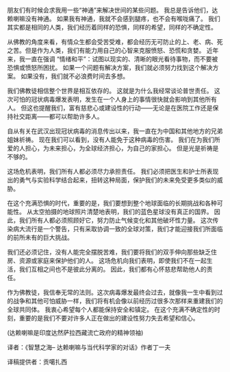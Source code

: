朋友们有时候会求我用一些“神通”来解决世间的某些问题。 我总是告诉他们，达赖喇嘛没有神通。 如果我有神通，我就不会感到腿疼，也不会有喉咙痛了。 我们其实都是相同的人类，我们经历着同样的恐惧，同样的希望，同样的不确定性。

从佛教的角度来看，有情众生都会受苦受难，都会经历无可防止的上、老、病、死之苦。但是作为人类，我们有能力用自己的心智来克服愤怒、恐慌和贪婪。 近年来，我一直在强调 “情绪和平”：试图以现实的、清晰的眼光看待事物，而不要被恐惧或愤怒所困扰。 如果一个问题有解决方案，我们就必须努力找到这个解决方案。 如果没有，我们就不必浪费时间去多想。

我们佛教徒相信整个世界是相互依存的。 这就是为什么我经常谈论普世责任。 这次可怕的冠状病毒爆发表明，发生在一个人身上的事情很快就会影响到其他所有人。 但这也提醒我们，富有慈悲心或建设性的行动——无论是在医院工作还是保持社交距离——都可以帮助许多人。

自从有关在武汉出现冠状病毒的消息传出以来，我一直在为中国和其他地方的兄弟姐妹祈祷。 现在我们可以看到，没有人能免于这种病毒的伤害。 我们在为我们所爱的人担心，为未来担心，为全球经济担心，为自己的家担心。 但是光是祈祷是不够的。

这场危机表明，我们所有人都必须尽力承担责任。 我们必须把医生和护士所表现出的勇气与实验科学结合起来，扭转这种局面，保护我们的未来免受更多类似的威胁。

在这个充满恐惧的时代，重要的是，我们要想到整个地球面临的长期挑战和各种可能性。 从太空拍摄的地球照片清楚地表明，我们的蓝色星球没有真正的国界。 因此，我们所有人都必须照顾好它，努力防止气候变化和其他破坏性力量。 这次传染病大流行是一个警告，只有采取协调一致的全球对策，我们才能迎接我们所面临的前所未有的巨大挑战。

我们还必须记住，没有人能完全摆脱苦难，我们要将我们的双手伸向那些缺乏住房、资源或家庭来保护他们的人。 这场危机向我们表明，即使我们不在一起生活，我们互相之间也不是彼此分离的。 因此，我们都有心怀慈悲帮助他人的责任。

作为佛教徒，我信奉无常的法则。这次病毒爆发最终会过去，就像我一生中看到过的战争和其他可怕威胁一样，我们将有机会像以前经历过很多次那样来重建我们的全球共同体。 我衷心希望每个人都能保持安全和镇定。 在这个充满不确定性的时刻，重要的是我们不要对许多人正在做出的建设性努力失去希望和信心。

(达赖喇嘛是印度达然萨拉西藏流亡政府的精神领袖)

译者：《智慧之海&#8211; 达赖喇嘛与当代科学家的对话》作者丁一夫

译稿提供者：贡噶扎西


